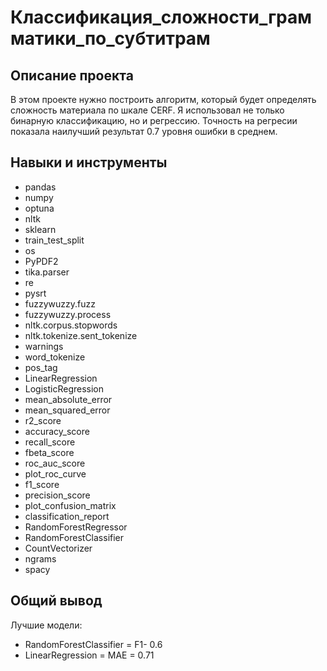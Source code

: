 # Классификация_сложности_грамматики_по_субтитрам

## Описание проекта
В этом проекте нужно построить алгоритм, который будет определять сложность материала по шкале CERF. Я использовал не только бинарную классификацию, но и регрессию. Точность на регресии показала наилучший результат 0.7 уровня ошибки в среднем.

## Навыки и инструменты
* pandas
* numpy
* optuna
* nltk
* sklearn
* train_test_split
* os
* PyPDF2
* tika.parser
* re
* pysrt
* fuzzywuzzy.fuzz
* fuzzywuzzy.process
* nltk.corpus.stopwords
* nltk.tokenize.sent_tokenize
* warnings
* word_tokenize
* pos_tag
* LinearRegression
* LogisticRegression
* mean_absolute_error
* mean_squared_error
* r2_score
* accuracy_score
* recall_score
* fbeta_score
* roc_auc_score
* plot_roc_curve
* f1_score
* precision_score
* plot_confusion_matrix
* classification_report
* RandomForestRegressor
* RandomForestClassifier
* CountVectorizer
* ngrams
* spacy

## Общий вывод
Лучшие модели:
* RandomForestClassifier = F1- 0.6
* LinearRegression = MAE = 0.71
